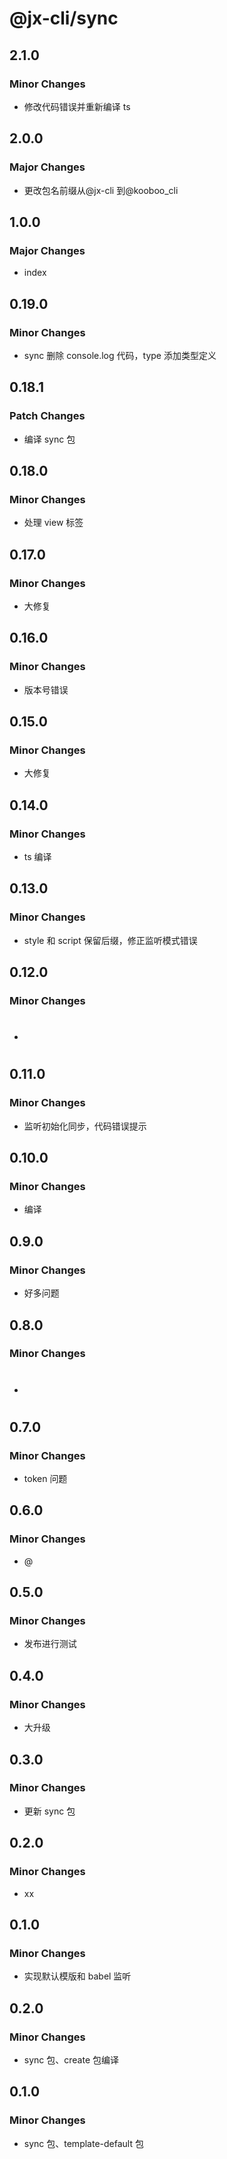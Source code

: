 # @jx-cli/sync

## 2.1.0

### Minor Changes

- 修改代码错误并重新编译 ts

## 2.0.0

### Major Changes

- 更改包名前缀从@jx-cli 到@kooboo_cli

## 1.0.0

### Major Changes

- index

## 0.19.0

### Minor Changes

- sync 删除 console.log 代码，type 添加类型定义

## 0.18.1

### Patch Changes

- 编译 sync 包

## 0.18.0

### Minor Changes

- 处理 view 标签

## 0.17.0

### Minor Changes

- 大修复

## 0.16.0

### Minor Changes

- 版本号错误

## 0.15.0

### Minor Changes

- 大修复

## 0.14.0

### Minor Changes

- ts 编译

## 0.13.0

### Minor Changes

- style 和 script 保留后缀，修正监听模式错误

## 0.12.0

### Minor Changes

- #

## 0.11.0

### Minor Changes

- 监听初始化同步，代码错误提示

## 0.10.0

### Minor Changes

- 编译

## 0.9.0

### Minor Changes

- 好多问题

## 0.8.0

### Minor Changes

- #

## 0.7.0

### Minor Changes

- token 问题

## 0.6.0

### Minor Changes

- @

## 0.5.0

### Minor Changes

- 发布进行测试

## 0.4.0

### Minor Changes

- 大升级

## 0.3.0

### Minor Changes

- 更新 sync 包

## 0.2.0

### Minor Changes

- xx

## 0.1.0

### Minor Changes

- 实现默认模版和 babel 监听

## 0.2.0

### Minor Changes

- sync 包、create 包编译

## 0.1.0

### Minor Changes

- sync 包、template-default 包

